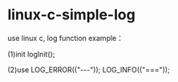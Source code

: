 # linux-c-simple-log
use linux c, log function
example：

(1)init
logInit();

(2)use
LOG_ERROR(("---"));
LOG_INFO(("==="));
